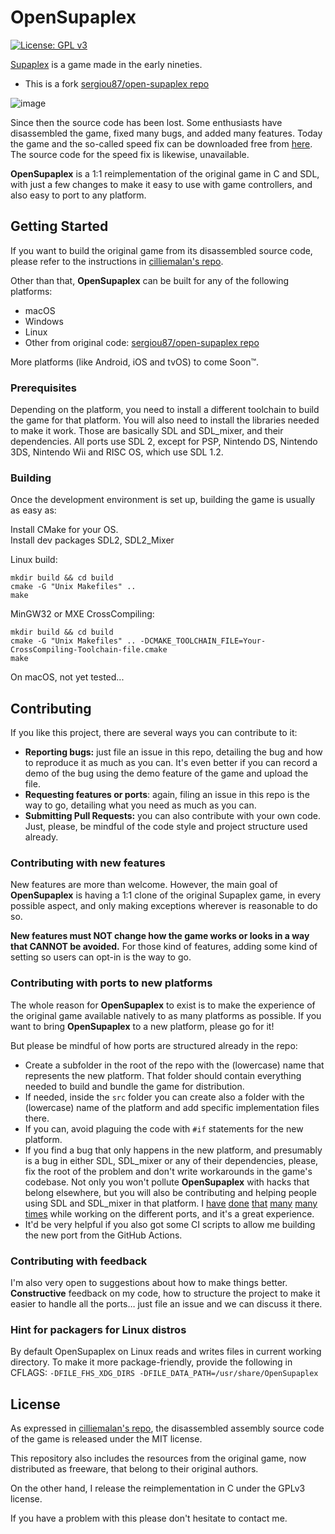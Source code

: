 # OpenSupaplex

[![License: GPL v3](https://img.shields.io/badge/License-GPLv3-blue.svg)](https://www.gnu.org/licenses/gpl-3.0)  

[Supaplex](https://en.wikipedia.org/wiki/Supaplex) is a game made in the early nineties.
* This is a fork [sergiou87/open-supaplex repo](https://github.com/sergiou87/open-supaplex)

![image](https://github.com/sergiou87/open-supaplex/raw/master/switch/resources/screenshots/OpenSupaplex-5.png)

Since then the source code has been lost. Some enthusiasts have disassembled the game,
fixed many bugs, and added many features. Today the game and the so-called speed fix can
be downloaded free from [here](http://www.elmerproductions.com/sp/dlinst.html). The source code for the speed fix is likewise, unavailable.

**OpenSupaplex** is a 1:1 reimplementation of the original game in C and SDL, with just a few changes to make it easy to use with game controllers, and also easy to port to any platform.

## Getting Started

If you want to build the original game from its disassembled source code, please refer to
the instructions in [cilliemalan's repo](https://github.com/cilliemalan/supaplex).

Other than that, **OpenSupaplex** can be built for any of the following platforms:
- macOS
- Windows
- Linux  
- Other from original code: [sergiou87/open-supaplex repo](https://github.com/sergiou87/open-supaplex)

More platforms (like Android, iOS and tvOS) to come Soon™.

### Prerequisites
Depending on the platform, you need to install a different toolchain to build the game for that platform.
You will also need to install the libraries needed to make it work. Those are basically SDL and SDL_mixer,
and their dependencies. All ports use SDL 2, except for PSP, Nintendo DS, Nintendo 3DS, Nintendo Wii and
RISC OS, which use SDL 1.2.


### Building
Once the development environment is set up, building the game is usually as easy as:

Install CMake for your OS.  
Install dev packages SDL2, SDL2_Mixer
 
Linux build: 
``` 
mkdir build && cd build
cmake -G "Unix Makefiles" ..
make
```  
MinGW32 or MXE CrossCompiling: 
```
mkdir build && cd build
cmake -G "Unix Makefiles" .. -DCMAKE_TOOLCHAIN_FILE=Your-CrossCompiling-Toolchain-file.cmake
make
```

On macOS, not yet tested...

## Contributing

If you like this project, there are several ways you can contribute to it:
- **Reporting bugs:** just file an issue in this repo, detailing the bug and how to reproduce it as much as you can.
It's even better if you can record a demo of the bug using the demo feature of the game and upload the file.
- **Requesting features or ports**: again, filing an issue in this repo is the way to go, detailing what you need as much as you can.
- **Submitting Pull Requests:** you can also contribute with your own code. Just, please, be mindful of the code style and project structure used
already.

### Contributing with new features

New features are more than welcome. However, the main goal of **OpenSupaplex** is having a 1:1 clone of the
original Supaplex game, in every possible aspect, and only making exceptions wherever is reasonable to do so.

**New features must NOT change how the game works or looks in a way that CANNOT be avoided.** For those kind of
features, adding some kind of setting so users can opt-in is the way to go.

### Contributing with ports to new platforms

The whole reason for **OpenSupaplex** to exist is to make the experience of the original game available natively to as many platforms
as possible. If you want to bring **OpenSupaplex** to a new platform, please go for it!

But please be mindful of how ports are structured already in the repo:
- Create a subfolder in the root of the repo with the (lowercase) name that represents the new platform.
That folder should contain everything needed to build and bundle the game for distribution.
- If needed, inside the `src` folder you can create also a folder with the (lowercase) name of the platform
and add specific implementation files there.
- If you can, avoid plaguing the code with `#if` statements for the new platform.
- If you find a bug that only happens in the new platform, and presumably is a bug in either SDL,
SDL_mixer or any of their dependencies, please, fix the root of the problem and don't write workarounds
in the game's codebase. Not only you won't pollute **OpenSupaplex** with hacks that belong elsewhere,
but you will also be contributing and helping people using SDL and SDL_mixer in that platform.
I [have](https://github.com/libsdl-org/SDL_mixer/commit/fb3af0e06e2d27e699ac6102ce5917ef91622e1f) [done](https://github.com/devkitPro/SDL-mirror/pull/59) [that](https://github.com/ps3dev/PSL1GHT/pull/71) [many](https://github.com/ps3dev/ps3libraries/pull/37) [many](https://github.com/rsn8887/SDL-Vita/pull/8) [times](https://github.com/devkitPro/SDL-mirror/pull/57) while working on the different ports, and it's a great experience.
- It'd be very helpful if you also got some CI scripts to allow me building the new port from the GitHub Actions.

### Contributing with feedback

I'm also very open to suggestions about how to make things better. **Constructive** feedback on my code, how to structure the project
to make it easier to handle all the ports… just file an issue and we can discuss it there.

### Hint for packagers for Linux distros

By default OpenSupaplex on Linux reads and writes files in current working directory. To make it more package-friendly, provide the following in CFLAGS: `-DFILE_FHS_XDG_DIRS -DFILE_DATA_PATH=/usr/share/OpenSupaplex`

## License
As expressed in [cilliemalan's repo](https://github.com/cilliemalan/supaplex), the
disassembled assembly source code of the game is released under the MIT license.

This repository also includes the resources from the original game, now distributed as
freeware, that belong to their original authors.

On the other hand, I release the reimplementation in C under the GPLv3 license.

If you have a problem with this please don't hesitate to contact me.
